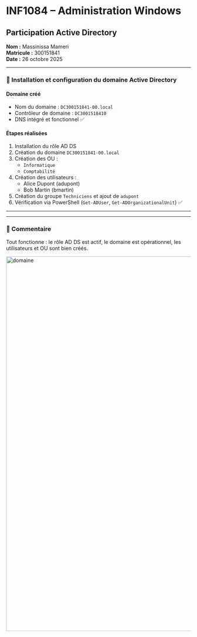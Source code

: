 # INF1084 – Administration Windows  
## Participation Active Directory  
**Nom :** Massinissa Mameri  
**Matricule :** 300151841  
**Date :** 26 octobre 2025  

---

### 🧩 Installation et configuration du domaine Active Directory

#### Domaine créé
- Nom du domaine : `DC300151841-00.local`
- Contrôleur de domaine : `DC3001518410`
- DNS intégré et fonctionnel ✅

#### Étapes réalisées
1. Installation du rôle AD DS  
2. Création du domaine `DC300151841-00.local`  
3. Création des OU :  
   - `Informatique`  
   - `Comptabilité`  
4. Création des utilisateurs :  
   - Alice Dupont (adupont)  
   - Bob Martin (bmartin)  
5. Création du groupe `Techniciens` et ajout de `adupont`  
6. Vérification via PowerShell (`Get-ADUser`, `Get-ADOrganizationalUnit`) ✅  

---

 

---

### 💬 Commentaire
Tout fonctionne : le rôle AD DS est actif, le domaine est opérationnel, les utilisateurs et OU sont bien créés.


<img width="1920" height="1020" alt="domaine" src="https://github.com/user-attachments/assets/1ed53505-e251-453e-b30f-09126591b403" />


